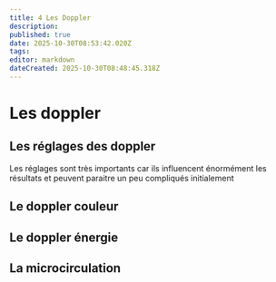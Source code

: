 ```yaml
---
title: 4 Les Doppler
description: 
published: true
date: 2025-10-30T08:53:42.020Z
tags: 
editor: markdown
dateCreated: 2025-10-30T08:48:45.318Z
---
```


# Les doppler
## Les réglages des doppler
Les réglages sont très importants car ils influencent énormément les résultats et peuvent paraitre un peu compliqués initialement
## Le doppler couleur
## Le doppler énergie
## La microcirculation